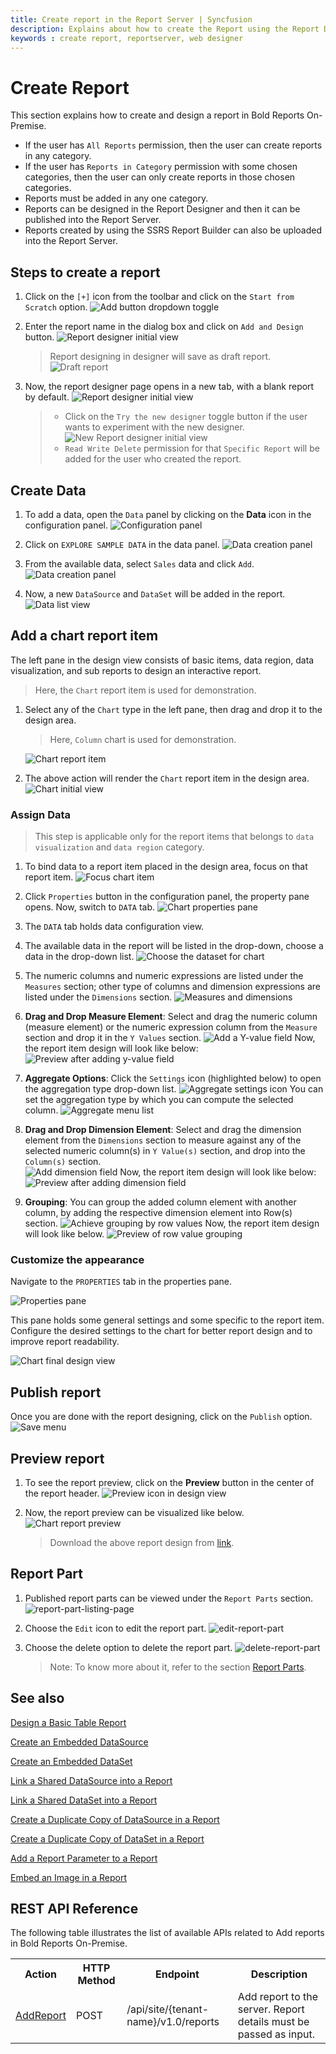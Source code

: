 ```yaml
---
title: Create report in the Report Server | Syncfusion
description: Explains about how to create the Report using the Report Designer and then add it in the Bold Reports On-Premise.
keywords : create report, reportserver, web designer
---
```


# Create Report

This section explains how to create and design a report in Bold Reports On-Premise.

* If the user has `All Reports` permission, then the user can create reports in any category.
* If the user has `Reports in Category` permission with some chosen categories, then the user can only create reports in those chosen categories.
* Reports must be added in any one category.
* Reports can be designed in the Report Designer and then it can be published into the Report Server.
* Reports created by using the SSRS Report Builder can also be uploaded into the Report Server.

## Steps to create a report

1. Click on the `[+]` icon from the toolbar and click on the `Start from Scratch` option.
   ![Add button dropdown toggle](/static/assets/on-premise/images/manage-content/manage-reports/create-reports/add-button-report-server.png)

2. Enter the report name in the dialog box and click on `Add and Design` button.
   ![Report designer initial view](/static/assets/on-premise/images/manage-content/manage-reports/create-reports/add-and-design-button.png)
   > Report designing in designer will save as draft report.
   > ![Draft report](/static/assets/on-premise/images/manage-content/manage-reports/create-reports/draft-report.png)

3. Now, the report designer page opens in a new tab, with a blank report by default.
   ![Report designer initial view](/static/assets/on-premise/images/manage-content/manage-reports/create-reports/report-designer-initial-view.png)
   > * Click on the `Try the new designer` toggle button if the user wants to experiment with the new designer.
   > ![New Report designer initial view](/static/assets/on-premise/images/manage-content/manage-reports/create-reports/report-new-designer-initial-view.png)
   > * `Read Write Delete` permission for that `Specific Report` will be added for the user who created the report.

## Create Data

1. To add a data, open the `Data` panel by clicking on the **Data** icon in the configuration panel.
   ![Configuration panel](/static/assets/on-premise/images/manage-content/manage-reports/create-reports/data-icon-configuration-panel.png)

2. Click on `EXPLORE SAMPLE DATA` in the data panel.
   ![Data creation panel](/static/assets/on-premise/images/manage-content/manage-reports/create-reports/open-data-panel.png)

3. From the available data, select `Sales` data and click `Add`.
   ![Data creation panel](/static/assets/on-premise/images/manage-content/manage-reports/create-reports/available-data-list.png)

4. Now, a new `DataSource` and `DataSet` will be added in the report.
   ![Data list view](/static/assets/on-premise/images/manage-content/manage-reports/create-reports/data-list-view.png)

## Add a chart report item

The left pane in the design view consists of basic items, data region, data visualization, and sub reports  to design an interactive report.

> Here, the `Chart` report item is used for demonstration.

1. Select any of the `Chart` type in the left pane, then drag and drop it to the design area.
   > Here, `Column` chart is used for demonstration.

   ![Chart report item](/static/assets/on-premise/images/manage-content/manage-reports/create-reports/drag-drop-chart-item.png)
2. The above action will render the `Chart` report item in the design area.
   ![Chart initial view](/static/assets/on-premise/images/manage-content/manage-reports/create-reports/chart-initial-view.png)

### Assign Data

> This step is applicable only for the report items that belongs to `data visualization` and `data region` category.

1. To bind data to a report item placed in the design area, focus on that report item.
   ![Focus chart item](/static/assets/on-premise/images/manage-content/manage-reports/create-reports/focus-report-item.png)

2. Click `Properties` button in the configuration panel, the property pane opens. Now, switch to `DATA` tab.
   ![Chart properties pane](/static/assets/on-premise/images/manage-content/manage-reports/create-reports/chart-properties-pane.png)

3. The `DATA` tab holds data configuration view.

4. The available data in the report will be listed in the drop-down, choose a data in the drop-down list.
   ![Choose the dataset for chart](/static/assets/on-premise/images/manage-content/manage-reports/create-reports/data-assign-drop-down.png)

5. The numeric columns and numeric expressions are listed under the `Measures` section; other type of columns and dimension expressions are listed under the `Dimensions` section.
   ![Measures and dimensions](/static/assets/on-premise/images/manage-content/manage-reports/create-reports/measures-dimensions-category.png)

6. **Drag and Drop Measure Element**:
   Select and drag the numeric column (measure element) or the numeric expression column from the `Measure` section and drop it in the `Y Values` section.
   ![Add a Y-value field](/static/assets/on-premise/images/manage-content/manage-reports/create-reports/add-y-values-field.png)
   Now, the report item design will look like below:
   ![Preview after adding y-value field](/static/assets/on-premise/images/manage-content/manage-reports/create-reports/y-value-chart-design-view.png)

7. **Aggregate Options**:
   Click the `Settings` icon (highlighted below) to open the aggregation type drop-down list.
   ![Aggregate settings icon](/static/assets/on-premise/images/manage-content/manage-reports/create-reports/aggregation-settings-icon.png)
   You can set the aggregation type by which you can compute the selected column.
   ![Aggregate menu list](/static/assets/on-premise/images/manage-content/manage-reports/create-reports/aggregation-settings-menu.png)

8. **Drag and Drop Dimension Element**:
   Select and drag the dimension element from the `Dimensions` section to measure against any of the selected numeric column(s) in `Y Value(s)` section, and drop into the `Column(s)` section.  
   ![Add dimension field](/static/assets/on-premise/images/manage-content/manage-reports/create-reports/add-field-to-column-section.png)
   Now, the report item design will look like below:
   ![Preview after adding dimension field](/static/assets/on-premise/images/manage-content/manage-reports/create-reports/column-field-design-preview.png)

9. **Grouping**:
   You can group the added column element with another column, by adding the respective dimension element into Row(s) section.
   ![Achieve grouping by row values](/static/assets/on-premise/images/manage-content/manage-reports/create-reports/add-field-to-rows-section.png)
   Now, the report item design will look like below.
   ![Preview of row value grouping ](/static/assets/on-premise/images/manage-content/manage-reports/create-reports/row-field-design-preview.png)

### Customize the appearance

Navigate to the `PROPERTIES` tab in the properties pane.

![Properties pane](/static/assets/on-premise/images/manage-content/manage-reports/create-reports/chart-properties-tab.png)

This pane holds some general settings and some specific to the report item. Configure the desired settings to the chart for better report design and to improve report readability.

![Chart final design view](/static/assets/on-premise/images/manage-content/manage-reports/create-reports/final-view-chart-design.png)

## Publish report

Once you are done with the report designing, click on the `Publish` option.
![Save menu](/static/assets/on-premise/images/manage-content/manage-reports/create-reports/designer-publish-option.png)

## Preview report

1. To see the report preview, click on the **Preview** button in the center of the report header.
   ![Preview icon in design view](/static/assets/on-premise/images/manage-content/manage-reports/create-reports/preview-icon.png)

2. Now, the report preview can be visualized like below.
   ![Chart report preview](/static/assets/on-premise/images/manage-content/manage-reports/create-reports/report-preview-page.png)

   > Download the above report design from [link](https://github.com/boldreports/resources/blob/master/docs/manage-content/reports/create-report.rdl).

## Report Part

1. Published report parts can be viewed under the `Report Parts` section.
    ![report-part-listing-page](/static/assets/on-premise/images/manage-content/manage-reports/create-reports/report-part.png)

2. Choose the `Edit` icon to edit the report part.
    ![edit-report-part](/static/assets/on-premise/images/manage-content/manage-reports/create-reports/edit-report-part.png)

3. Choose the delete option to delete the report part.
    ![delete-report-part](/static/assets/on-premise/images/manage-content/manage-reports/create-reports/report-part-delete.png)

    > Note: To know more about it, refer to the section [Report Parts](../../../report-designer/report-parts/).

## See also

[Design a Basic Table Report](./../../../report-designer/design-rdl-report-in-web-report-designer/)

[Create an Embedded DataSource](./../../../report-designer/manage-data/datasource/create-an-embedded-data-source/)

[Create an Embedded DataSet](./../../../report-designer/manage-data/dataset/create-an-embedded-dataset/)

[Link a Shared DataSource into a Report](./../../../report-designer/manage-data/datasource/link-a-shared-data-source/)

[Link a Shared DataSet into a Report](./../../../report-designer/manage-data/dataset/link-a-shared-dataset/)

[Create a Duplicate Copy of DataSource in a Report](./../../../report-designer/manage-data/datasource/duplicate-a-data-source/)

[Create a Duplicate Copy of DataSet in a Report](./../../../report-designer/manage-data/dataset/duplicate-a-dataset/)

[Add a Report Parameter to a Report](./../../../report-designer/report-parameters/add/)

[Embed an Image in a Report](./../../../report-designer/image-manager/add-image/)

## REST API Reference

The following table illustrates the list of available APIs related to Add reports in Bold Reports On-Premise.

<table>
  <tr>
    <th>
      Action
    </th>
    <th>
      HTTP Method
    </th>
    <th>
      Endpoint
    </th>
    <th>
      Description
    </th>
    </tr>
    <tr>
      <td>
        <a href="https://help.boldreports.com/cloud-reporting/rest-api-reference/v1.0/#operation/Items_AddReport">AddReport</a>
      </td>
      <td>
        POST
      </td>
      <td>
        /api/site/{tenant-name}/v1.0/reports
      </td>
      <td>
        Add report to the server. Report details must be passed as input.
    </td>
  </tr>
</table>